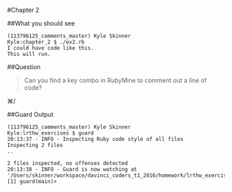 #Chapter 2

##What you should see
```
(113796125_comments_master) Kyle Skinner
Kyle:chapter_2 $ ./ex2.rb
I could have code like this.
This will run.
```

##Question
>Can you find a key combo in RubyMine to comment out a line of code?

⌘/ 


##Guard Output
```
(113796125_comments_master) Kyle Skinner
Kyle:lrthw_exercises $ guard
20:13:37 - INFO - Inspecting Ruby code style of all files
Inspecting 2 files
..

2 files inspected, no offenses detected
20:13:38 - INFO - Guard is now watching at '/Users/skinner/workspace/davinci_coders_t1_2016/homework/lrthw_exercises'
[1] guard(main)>
```
